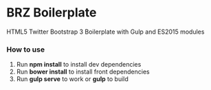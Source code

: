 # BRZ Boilerplate

HTML5 Twitter Bootstrap 3 Boilerplate with Gulp and ES2015 modules

### How to use

1. Run **npm install** to install dev dependencies
2. Run **bower install** to install front dependencies
3. Run **gulp serve** to work or **gulp** to build
